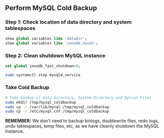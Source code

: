 ## Perform MySQL Cold Backup

### Step 1: Check location of data directory and system tablespaces
```sql
show global variables like 'datadir';
show global variables like 'innodb_data%';
```

### Step 2: Clean shutdown MySQL instance
```sql
set global innodb_fast_shutdown=0;
```
```sh
sudo systemctl stop mysqld.service
```

### Take Cold Backup
```sh
# Take backup of Data Directory, System Directory and Option Files. 
sudo mkdir /tmp/mysql_coldbackup
sudo cp -r /var/lib/mysql /tmp/mysql_coldbackup
sudo cp -r /etc/mysql.cnf /tmp/mysql_coldbackup
```

**REMEMBER:** We don't need to backup binlogs, doublewrite files, redo logs, undo tablespaces, temp files, etc, as we have cleanly shutdown the MySQL Instance.
